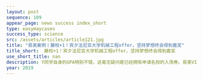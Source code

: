 ```yaml
---
layout: post
sequence: 109
appear_page: news success index_short
type: easymaycases
success_type: science
src: /assets/articles/article121.jpg
title: "易美案例丨藤校+1！宾夕法尼亚大学机械工程offer，坚持梦想终会得到嘉奖"
title_short:  藤校+1！宾夕法尼亚大学机械工程offer，坚持梦想终会得到嘉奖
use_short_title: nan
description: Y同学自身的GPA特别不错，这毫无疑问是已经拥有申请名校的入场券。易美VIP申请团队认为Y同学完全可以挑战自我，冲刺一下常春藤院校。但平日里热情投身于学业的他为了维持好的GPA而疏忽了标准化考试。语言基础不好的Y同学初考GRE，仅取得不到300的成绩。易美VIP申请团队为Y同学匹配了前耶鲁大学、前宾夕法尼亚大学招生官艾伦女士，艾伦女士指出：机械工程研究生申请也非常注重申请人的学术实践背景，Y同学如果想提高进入名校的把握，在这一段时间内必须提升自己的软性背景和硬性标准化成绩。
year: 2019
---
```


